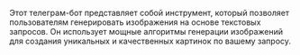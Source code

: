 Этот телеграм-бот представляет собой инструмент, который позволяет пользователям генерировать изображения на основе текстовых запросов. Он использует мощные алгоритмы генерации изображений для создания уникальных и качественных картинок по вашему запросу.
